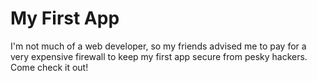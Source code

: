 # My First App

I'm not much of a web developer, so my friends advised me to pay for a very expensive firewall to keep my first app secure from pesky hackers. Come check it out!
